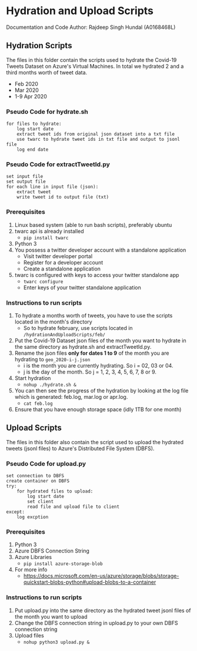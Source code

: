 # Hydration and Upload Scripts
Documentation and Code Author: Rajdeep Singh Hundal (A0168468L)

## Hydration Scripts

The files in this folder contain the scripts used to hydrate the Covid-19 Tweets Dataset on Azure's Virtual Machines. In total we hydrated 2 and a third months worth of tweet data. 
- Feb 2020
- Mar 2020
- 1-9 Apr 2020

### Pseudo Code for hydrate.sh

	for files to hydrate:
		log start date
		extract tweet ids from original json dataset into a txt file
		use twarc to hydrate tweet ids in txt file and output to jsonl file 
		log end date

### Pseudo Code for extractTweetId.py

	set input file
	set output file
	for each line in input file (json):
		extract tweet
		write tweet id to output file (txt)


### Prerequisites
1. Linux based system (able to run bash scripts), preferably ubuntu
2. twarc api is already installed
	- `pip install twarc`
3. Python 3 
4. You possess a twitter developer account with a standalone application
	- Visit twitter developer portal
	- Register for a developer account 
	- Create a standalone application
5. twarc is configured with keys to access your twitter standalone app
	- `twarc configure`
	- Enter keys of your twitter standalone application

### Instructions to run scripts
1. To hydrate a months worth of tweets, you have to use the scripts located in the month's directory
	- So to hydrate february, use scripts located in `/hydrationAndUploadScripts/feb/`
2. Put the Covid-19 Dataset json files of the month you want to hydrate in the same directory as hydrate.sh and extractTweetId.py.
3. Rename the json files __only for dates 1 to 9__ of the month you are hydrating to `geo_2020-i-j.json`
	- i is the month you are currently hydrating. So i = 02, 03 or 04.
	- j is the day of the month. So j = 1, 2, 3, 4, 5, 6, 7, 8 or 9.
4. Start hydration
	- `nohup ./hydrate.sh &` 
5. You can then see the progress of the hydration by looking at the log file which is generated: feb.log, mar.log or apr.log. 
	- `cat feb.log`
6. Ensure that you have enough storage space (idly 1TB for one month)

## Upload Scripts

The files in this folder also contain the script used to upload the hydrated tweets (jsonl files) to Azure's Distributed File System (DBFS).

### Pseudo Code for upload.py

	set connection to DBFS
	create container on DBFS
	try:
		for hydrated files to upload:
			log start date
			set client
			read file and upload file to client
	except:
		log excption

### Prerequisites
1. Python 3
2. Azure DBFS Connection String
3. Azure Libraries
	- `pip install azure-storage-blob`
4. For more info
	- https://docs.microsoft.com/en-us/azure/storage/blobs/storage-quickstart-blobs-python#upload-blobs-to-a-container

### Instructions to run scripts
1. Put upload.py into the same directory as the hydrated tweet jsonl files of the month you want to upload
2. Change the DBFS connection string in upload.py to your own DBFS connection string
3. Upload files
	- `nohup python3 upload.py &`